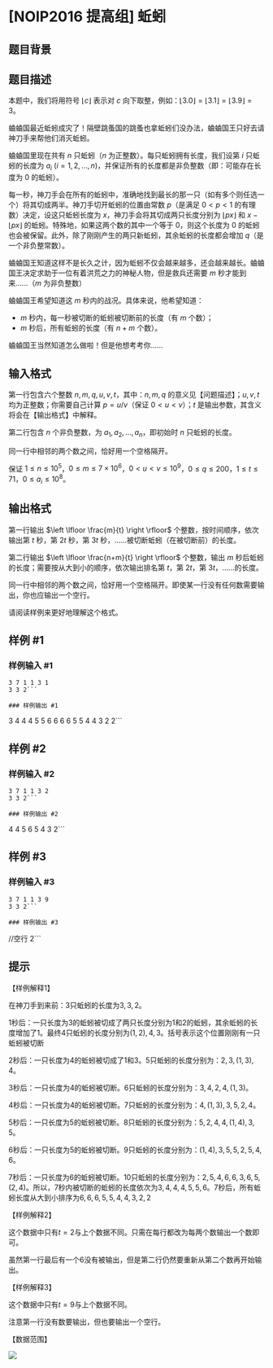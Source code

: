 # [NOIP2016 提高组] 蚯蚓

## 题目背景



## 题目描述

本题中，我们将用符号 $\lfloor c \rfloor$ 表示对 $c$ 向下取整，例如：$\lfloor 3.0 \rfloor = \lfloor 3.1 \rfloor = \lfloor 3.9 \rfloor = 3$。

蛐蛐国最近蚯蚓成灾了！隔壁跳蚤国的跳蚤也拿蚯蚓们没办法，蛐蛐国王只好去请神刀手来帮他们消灭蚯蚓。

蛐蛐国里现在共有 $n$ 只蚯蚓（$n$ 为正整数）。每只蚯蚓拥有长度，我们设第 $i$ 只蚯蚓的长度为 $a_i$ ($i=1,2,\dots,n$)，并保证所有的长度都是非负整数（即：可能存在长度为 $0$ 的蚯蚓）。

每一秒，神刀手会在所有的蚯蚓中，准确地找到最长的那一只（如有多个则任选一个）将其切成两半。神刀手切开蚯蚓的位置由常数 $p$（是满足 $0 < p < 1$ 的有理数）决定，设这只蚯蚓长度为 $x$，神刀手会将其切成两只长度分别为 $\lfloor px \rfloor$ 和 $x - \lfloor px \rfloor$ 的蚯蚓。特殊地，如果这两个数的其中一个等于 $0$，则这个长度为 $0$ 的蚯蚓也会被保留。此外，除了刚刚产生的两只新蚯蚓，其余蚯蚓的长度都会增加 $q$（是一个非负整常数）。

蛐蛐国王知道这样不是长久之计，因为蚯蚓不仅会越来越多，还会越来越长。蛐蛐国王决定求助于一位有着洪荒之力的神秘人物，但是救兵还需要 $m$ 秒才能到来……（$m$ 为非负整数）

蛐蛐国王希望知道这 $m$ 秒内的战况。具体来说，他希望知道：

- $m$ 秒内，每一秒被切断的蚯蚓被切断前的长度（有 $m$ 个数）；
- $m$ 秒后，所有蚯蚓的长度（有 $n + m$ 个数）。

蛐蛐国王当然知道怎么做啦！但是他想考考你……

## 输入格式

第一行包含六个整数 $n,m,q,u,v,t$，其中：$n,m,q$ 的意义见【问题描述】；$u,v,t$ 均为正整数；你需要自己计算 $p=u / v$（保证 $0 < u < v$）；$t$ 是输出参数，其含义将会在【输出格式】中解释。

第二行包含 $n$ 个非负整数，为 $a_1, a_2, \dots, a_n$，即初始时 $n$ 只蚯蚓的长度。

同一行中相邻的两个数之间，恰好用一个空格隔开。

保证 $1 \leq n \leq 10^5$，$0 \leq m \leq 7 \times 10^6$，$0 < u < v \leq 10^9$，$0 \leq q \leq 200$，$1 \leq t \leq 71$，$0 \leq a_i \leq 10^8$。

## 输出格式

第一行输出 $\left \lfloor \frac{m}{t} \right \rfloor$ 个整数，按时间顺序，依次输出第 $t$ 秒，第 $2t$ 秒，第 $3t$ 秒，……被切断蚯蚓（在被切断前）的长度。

第二行输出 $\left \lfloor \frac{n+m}{t} \right \rfloor$ 个整数，输出 $m$ 秒后蚯蚓的长度；需要按从大到小的顺序，依次输出排名第 $t$，第 $2t$，第 $3t$，……的长度。

同一行中相邻的两个数之间，恰好用一个空格隔开。即使某一行没有任何数需要输出，你也应输出一个空行。

请阅读样例来更好地理解这个格式。

## 样例 #1

### 样例输入 #1
```
3 7 1 1 3 1
3 3 2```

### 样例输出 #1

```
3 4 4 4 5 5 6
6 6 6 5 5 4 4 3 2 2```

## 样例 #2

### 样例输入 #2
```
3 7 1 1 3 2
3 3 2```

### 样例输出 #2

```
4 4 5
6 5 4 3 2```

## 样例 #3

### 样例输入 #3
```
3 7 1 1 3 9
3 3 2```

### 样例输出 #3

```
//空行
2```

## 提示

【样例解释1】

在神刀手到来前：$3$只蚯蚓的长度为$3,3,2$。

$1$秒后：一只长度为$3$的蚯蚓被切成了两只长度分别为$1$和$2$的蚯蚓，其余蚯蚓的长度增加了$1$。最终$4$只蚯蚓的长度分别为$(1,2),4,3$。括号表示这个位置刚刚有一只蚯蚓被切断

$2$秒后：一只长度为$4$的蚯蚓被切成了$1$和$3$。$5$只蚯蚓的长度分别为：$2,3,(1,3),4$。

3秒后：一只长度为$4$的蚯蚓被切断。$6$只蚯蚓的长度分别为：$3,4,2,4,(1,3)$。

$4$秒后：一只长度为$4$的蚯蚓被切断。$7$只蚯蚓的长度分别为：$4,(1,3),3,5,2,4$。

$5$秒后：一只长度为$5$的蚯蚓被切断。$8$只蚯蚓的长度分别为：$5,2,4,4,(1,4),3,5$。

$6$秒后：一只长度为$5$的蚯蚓被切断。$9$只蚯蚓的长度分别为：$(1,4),3,5,5,2,5,4,6$。

$7$秒后：一只长度为$6$的蚯蚓被切断。$10$只蚯蚓的长度分别为：$2,5,4,6,6,3,6,5,(2,4)$。所以，$7$秒内被切断的蚯蚓的长度依次为$3,4,4,4,5,5,6$。$7$秒后，所有蚯蚓长度从大到小排序为$6,6,6,5,5,4,4,3,2,2$

【样例解释2】

这个数据中只有$t=2$与上个数据不同。只需在每行都改为每两个数输出一个数即可。

虽然第一行最后有一个$6$没有被输出，但是第二行仍然要重新从第二个数再开始输出。

【样例解释3】

这个数据中只有$t=9$与上个数据不同。

注意第一行没有数要输出，但也要输出一个空行。


【数据范围】

![](https://cdn.luogu.com.cn/upload/pic/3458.png)

